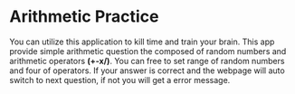 # Arithmetic Practice

You can utilize this application to kill time and train your brain. This app provide simple arithmetic question the composed of random numbers and arithmetic operators **(+-x/)**. You can free to set range of random numbers and four of operators. If your answer is correct and the webpage will auto switch to next question, if not you will get a error message.

